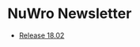 # NuWro Newsletter

* [Release 18.02](https://github.com/NuWro/newsletter/blob/master/nuwro_news_18.02.pdf)
